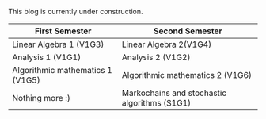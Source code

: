 This blog is currently under construction.
 
First Semester | Second Semester
---------------|-----------------
Linear Algebra 1 (V1G3)| Linear Algebra 2(V1G4)
Analysis 1 (V1G1) | Analysis 2 (V1G2)
Algorithmic mathematics 1 (V1G5) | Algorithmic mathematics 2 (V1G6)
Nothing more :) | Markochains and stochastic algorithms (S1G1) 
